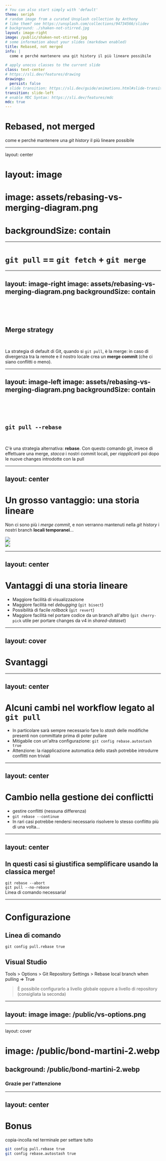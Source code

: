```yaml
---
# You can also start simply with 'default'
theme: seriph
# random image from a curated Unsplash collection by Anthony
# like them? see https://unsplash.com/collections/94734566/slidev
# background: ./shaken-not-stirred.jpg
layout: image-right
image: /public/shaken-not-stirred.jpg
# some information about your slides (markdown enabled)
title: Rebased, not merged
info: |
  come e perché mantenere una git history il più lineare possibile
  
# apply unocss classes to the current slide
class: text-center
# https://sli.dev/features/drawing
drawings:
  persist: false
# slide transition: https://sli.dev/guide/animations.html#slide-transitions
transition: slide-left
# enable MDC Syntax: https://sli.dev/features/mdc
mdc: true
---
```


<div class="h-100 flex flex-col justify-center">
    <h1>Rebased, not merged</h1>
    <div>come e perché mantenere una <em>git history</em> il più lineare possibile</div>
</div>

<!-- Setting `pull.rebase = true` in the Git config is a great way to avoid unnecessary merge commits and keep the Git history cleaner. However, it's important to educate your team about some **changes in behavior** they might encounter after enabling this setting, especially since they're used to their IDE handling Git operations for them. Here's what they might notice: -->

---
layout: center
# layout: image
# image: assets/rebasing-vs-merging-diagram.png
# backgroundSize: contain
---

# `git pull` == `git fetch` + `git merge`

---
layout: image-right
image: assets/rebasing-vs-merging-diagram.png
backgroundSize: contain
---

<br><br><br>
## Merge strategy

<br>

La strategia di default di Git, quando si `git pull`, è la merge: in caso di divergenza tra la remote e il nostro locale crea un **merge commit** (che ci siano conflitti o meno).

---
layout: image-left
image: assets/rebasing-vs-merging-diagram.png
backgroundSize: contain
---

<br><br><br>
## `git pull --rebase`

<br>

C'è una strategia alternativa: **rebase**. Con questo comando git, invece di effettuare una merge, *stacca* i nostri commit locali, per *riapplicarli* poi dopo le nuove changes introdotte con la pull

---
layout: center
---

# Un grosso vantaggio: una storia lineare
Non ci sono più i *merge commit*, e non verranno mantenuti nella *git history* i nostri branch **locali temporanei**...

<div v-click class="flex flex-col items-center">
  <div><img src="/public/git-history-rotated.png" class="mt-8 block mx-auto" /></div>
  <div><img class="h-70 pt-4" src="/public/stop-arnold.png" /></div>
</div>

---
layout: center
---

# Vantaggi di una storia lineare
- Maggiore facilità di visualizzazione
- Maggiore facilità nel *debugging* (`git bisect`)
- Possibilità di facile *rollback* (`git revert`)
- Maggiore facilità nel portare codice da un branch all'altro (`git cherry-pick` utile per portare changes da v4 in *shared-dataset*)

---
layout: cover
---

# Svantaggi

---
layout: center
---

# Alcuni cambi nel workflow legato al `git pull`
- In particolare sarà sempre necessario fare lo *stash* delle modifiche presenti non committate prima di poter pullare
- Mitigabile con un'altra configurazione: `git config rebase.autostash true`
- Attenzione: la riapplicazione automatica dello stash potrebbe introdurre conflitti non triviali

---
layout: center
---

# Cambio nella gestione dei conflictti
- gestire conflitti (nessuna differenza)
- `git rebase --continue`
- In rari casi potrebbe rendersi necessario risolvere lo stesso conflitto più di una volta...

---
layout: center
---

## In questi casi si giustifica semplificare usando la classica merge!
<div class="flex flex-col justify-center items-center mt-8">
    <div v-click><code>git rebase --abort</code></div>
    <div v-click><code>git pull --no-rebase</code></div>
    <div v-click class="text-red">Linea di comando necessaria!</div>
</div>

---

# Configurazione

## Linea di comando
`git config pull.rebase true`

## Visual Studio
Tools > Options > Git Repository Settings > Rebase local branch when pulling => True
> È possibile configurarlo a livello globale oppure a livello di repository (consigliata la seconda)

---
layout: image
image: /public/vs-options.png
---

---
layout: cover
# image: /public/bond-martini-2.webp
background: /public/bond-martini-2.webp
---

<h3 class="mt-80">Grazie per l'attenzione</h3>

---
layout: center
---

# Bonus

copia-incolla nel terminale per settare tutto

```bash
git config pull.rebase true
git config rebase.autostash true
```
